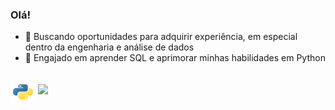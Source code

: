 ### Olá!

- 🔭 Buscando oportunidades para adquirir experiência, em especial dentro da engenharia e análise de dados
- 🌱 Engajado em aprender SQL e aprimorar minhas habilidades em Python

<div style="display: inline_block"><br>
  <img align="center" alt="Rafa-Python" height="30" width="40" src="https://raw.githubusercontent.com/devicons/devicon/master/icons/python/python-original.svg">
  <img src="https://cdn.jsdelivr.net/gh/devicons/devicon/icons/postgresql/postgresql-plain.svg" />
</div>
